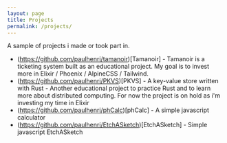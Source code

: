 ```yaml
---
layout: page
title: Projects
permalink: /projects/
---
```


A sample of projects i made or took part in.


* (https://github.com/paulhenri/tamanoir)[Tamanoir] - Tamanoir is a ticketing system built as an educational project. My goal is to invest more in Elixir / Phoenix / AlpineCSS / Tailwind. 
* (https://github.com/paulhenri/PKVS)[PKVS] - A key-value store written with Rust - Another educational project to practice Rust and to learn more about distributed computing. For now the project is on hold as i'm investing my time in Elixir
* (https://github.com/paulhenri/phCalc)[phCalc] - A simple javascript calculator
* (https://github.com/paulhenri/EtchASketch)[EtchASketch] - Simple javascript EtchASketch


